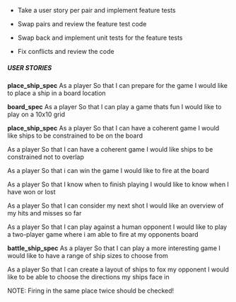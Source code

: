 - Take a user story per pair and implement feature tests

- Swap pairs and review the feature test code

- Swap back and implement unit tests for the feature tests

- Fix conflicts and review the code

##### USER STORIES

**place_ship_spec**
As a player
So that I can prepare for the game
I would like to place a ship in a board location

**board_spec**
As a player
So that I can play a game thats fun
I would like to play on a 10x10 grid

**place_ship_spec**
As a player
So that I can have a coherent game
I would like ships to be constrained to be on the board

As a player
So that I can have a coherent game
I would like ships to be constrained not to overlap

As a player
So that i can win the game
I would like to fire at the board

As a player
So that I know when to finish playing
I would like to know when I have won or lost

As a player
So that I can consider my next shot
I would like an overview of my hits and misses so far

As a player
So that I can play against a human opponent
I would like to play a two-player game where i am able to fire at my opponents board

**battle_ship_spec**
As a player
So that I can play a more interesting game
I would like to have a range of ship sizes to choose from

As a player
So that I can create a layout of ships to fox my opponent
I would like to be able to choose the directions my ships face in

NOTE: Firing in the same place twice should be checked!